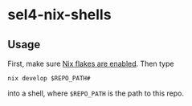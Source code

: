 # sel4-nix-shells
## Usage
First, make sure [Nix flakes are enabled](https://nixos.wiki/wiki/Flakes#:~:text=Installing%20flakes). Then type
```
nix develop $REPO_PATH#
```
into a shell, where `$REPO_PATH` is the path to this repo.
